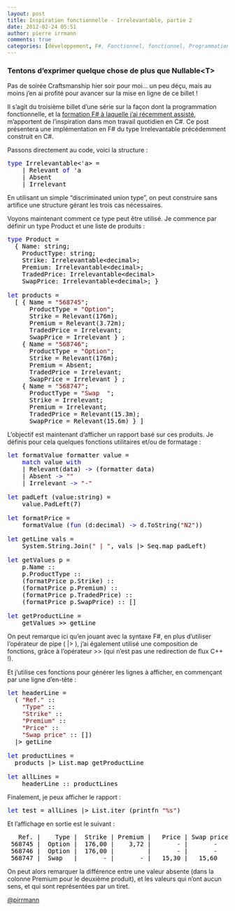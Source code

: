 ```yaml
---
layout: post
title: Inspiration fonctionnelle - Irrelevantable, partie 2
date: 2012-02-24 05:51
author: pierre irrmann
comments: true
categories: [développement, F#, Fonctionnel, fonctionnel, Programmation]
---
```

<h3>Tentons d’exprimer quelque chose de plus que Nullable&lt;T&gt;</h3>  <p>Pas de soirée Craftsmanship hier soir pour moi… un peu déçu, mais au moins j’en ai profité pour avancer sur la mise en ligne de ce billet !</p>  <p>Il s’agit du troisième billet d’une série sur la façon dont la programmation fonctionnelle, et la <a href="http://www.arolla.fr/blog/2011/12/formation-f-avec-robert-pickering/">formation F# à laquelle j’ai récemment assisté</a>, m’apportent de l’inspiration dans mon travail quotidien en C#. Ce post présentera une implémentation en F# du type Irrelevantable précédemment construit en C#.</p>  <p>Passons directement au code, voici la structure :</p>  <pre><span style="color: blue">type </span><span style="color: black">Irrelevantable&lt;'a&gt; =
    | Relevant </span><span style="color: blue">of </span><span style="color: black">'a
    | Absent
    | Irrelevant</span></pre>

<p>En utilisant un simple “discriminated union type”, on peut construire sans artifice une structure gérant les trois cas nécessaires.</p>

<p>Voyons maintenant comment ce type peut être utilisé. Je commence par définir un type Product et une liste de produits :</p>

<pre><span style="color: blue">type </span><span style="color: black">Product =
  { Name: string;
    ProductType: string;
    Strike: Irrelevantable&lt;decimal&gt;;
    Premium: Irrelevantable&lt;decimal&gt;;
    TradedPrice: Irrelevantable&lt;decimal&gt;
    SwapPrice: Irrelevantable&lt;decimal&gt;; }

</span><span style="color: blue">let </span><span style="color: black">products =
  [ { Name = </span><span style="color: maroon">&quot;568745&quot;</span><span style="color: black">;
      ProductType = </span><span style="color: maroon">&quot;Option&quot;</span><span style="color: black">;
      Strike = Relevant(176m);
      Premium = Relevant(3.72m);
      TradedPrice = Irrelevant;
      SwapPrice = Irrelevant } ;
    { Name = </span><span style="color: maroon">&quot;568746&quot;</span><span style="color: black">;
      ProductType = </span><span style="color: maroon">&quot;Option&quot;</span><span style="color: black">;
      Strike = Relevant(176m);
      Premium = Absent;
      TradedPrice = Irrelevant;
      SwapPrice = Irrelevant } ;
    { Name = </span><span style="color: maroon">&quot;568747&quot;</span><span style="color: black">;
      ProductType = </span><span style="color: maroon">&quot;Swap  &quot;</span><span style="color: black">;
      Strike = Irrelevant;
      Premium = Irrelevant;
      TradedPrice = Relevant(15.3m);
      SwapPrice = Relevant(15.6m) } ]</span></pre>

<p>L’objectif est maintenant d’afficher un rapport basé sur ces produits. Je définis pour cela quelques fonctions utilitaires et/ou de formatage :</p>

<pre><span style="color: blue">let </span><span style="color: black">formatValue formatter value =
    </span><span style="color: blue">match </span><span style="color: black">value </span><span style="color: blue">with
    </span><span style="color: black">| Relevant(data) </span><span style="color: blue">-&gt; </span><span style="color: black">(formatter data)
    | Absent </span><span style="color: blue">-&gt; </span><span style="color: maroon">&quot;&quot;
    </span><span style="color: black">| Irrelevant </span><span style="color: blue">-&gt; </span><span style="color: maroon">&quot;-&quot;

</span><span style="color: blue">let </span><span style="color: black">padLeft (value:string) =
    value.PadLeft(7)

</span><span style="color: blue">let </span><span style="color: black">formatPrice =
    formatValue (</span><span style="color: blue">fun </span><span style="color: black">(d:decimal) </span><span style="color: blue">-&gt; </span><span style="color: black">d.ToString(</span><span style="color: maroon">&quot;N2&quot;</span><span style="color: black">))
    
</span><span style="color: blue">let </span><span style="color: black">getLine vals =
    System.String.Join(</span><span style="color: maroon">&quot; | &quot;</span><span style="color: black">, vals |&gt; Seq.map padLeft)

</span><span style="color: blue">let </span><span style="color: black">getValues p = 
    p.Name ::
    p.ProductType ::
    (formatPrice p.Strike) ::
    (formatPrice p.Premium) ::
    (formatPrice p.TradedPrice) ::
    (formatPrice p.SwapPrice) :: []

</span><span style="color: blue">let </span><span style="color: black">getProductLine =
    getValues &gt;&gt; getLine</span></pre>

<p>On peut remarque ici qu’en jouant avec la syntaxe F#, en plus d’utiliser l’opérateur de pipe ( |&gt; ), j’ai également utilisé une composition de fonctions, grâce à l’opérateur &gt;&gt; (qui n’est pas une redirection de flux C++ !).</p>

<p>Et j’utilise ces fonctions pour générer les lignes à afficher, en commençant par une ligne d’en-tête :</p>

<pre><span style="color: blue">let </span><span style="color: black">headerLine =
  ( </span><span style="color: maroon">&quot;Ref.&quot; </span><span style="color: black">::
    </span><span style="color: maroon">&quot;Type&quot; </span><span style="color: black">::
    </span><span style="color: maroon">&quot;Strike&quot; </span><span style="color: black">::
    </span><span style="color: maroon">&quot;Premium&quot; </span><span style="color: black">::
    </span><span style="color: maroon">&quot;Price&quot; </span><span style="color: black">::
    </span><span style="color: maroon">&quot;Swap price&quot; </span><span style="color: black">:: [])
  |&gt; getLine

</span><span style="color: blue">let </span><span style="color: black">productLines =
  products |&gt; List.map getProductLine

</span><span style="color: blue">let </span><span style="color: black">allLines =
    headerLine :: productLines</span></pre>

<p>Finalement, je peux afficher le rapport :</p>

<pre><span style="color: blue">let </span><span style="color: black">test = allLines |&gt; List.iter (printfn </span><span style="color: maroon">&quot;%s&quot;</span><span style="color: black">)</span></pre>

<p>Et l’affichage en sortie est le suivant :</p>

<pre><span style="color: black">   Ref. |    Type |  Strike | Premium |   Price | Swap price
 568745 |  Option |  176,00 |    3,72 |       - |       -
 568746 |  Option |  176,00 |         |       - |       -
 568747 |  Swap   |       - |       - |   15,30 |   15,60</span></pre>

<p>On peut alors remarquer la différence entre une valeur absente (dans la colonne Premium pour le deuxième produit), et les valeurs qui n’ont aucun sens, et qui sont représentées par un tiret.</p>

<p><a href="http://twitter.com/#%21/pirrmann">@pirrmann</a></p>
